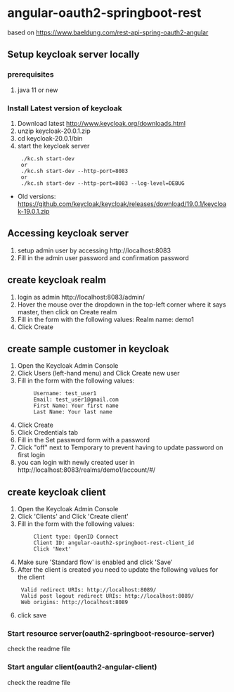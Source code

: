 # angular-oauth2-springboot-rest

based on https://www.baeldung.com/rest-api-spring-oauth2-angular

## Setup keycloak server locally 

### prerequisites
1.  java 11 or new

### Install Latest version of keycloak
1. Download latest http://www.keycloak.org/downloads.html
2. unzip keycloak-20.0.1.zip
3. cd keycloak-20.0.1/bin
4. start the keycloak server 
   ```
    ./kc.sh start-dev
    or
    ./kc.sh start-dev --http-port=8083
    or
    ./kc.sh start-dev --http-port=8083 --log-level=DEBUG
    ```

* Old versions: https://github.com/keycloak/keycloak/releases/download/19.0.1/keycloak-19.0.1.zip

## Accessing keycloak server
1. setup admin user by accessing http://localhost:8083
2. Fill in the admin user password and confirmation password

## create keycloak realm
1. login as admin http://localhost:8083/admin/
2. Hover the mouse over the dropdown in the top-left corner where it says master, then click on Create realm
3. Fill in the form with the following values:
        Realm name: demo1
4. Click Create

## create sample customer in keycloak
1. Open the Keycloak Admin Console
2. Click Users (left-hand menu) and Click Create new user
3. Fill in the form with the following values:
   ```
        Username: test_user1
        Email: test_user1@gmail.com
        First Name: Your first name
        Last Name: Your last name
    ```
4. Click Create
5. Click Credentials tab
6. Fill in the Set password form with a password
7. Click "off" next to Temporary to prevent having to update password on first login
8. you can login with newly created user in http://localhost:8083/realms/demo1/account/#/

## create keycloak client
1. Open the Keycloak Admin Console
2. Click 'Clients' and Click 'Create client'
3. Fill in the form with the following values:
   ```
        Client type: OpenID Connect
        Client ID: angular-oauth2-springboot-rest-client_id
        Click 'Next'
   ```
4. Make sure 'Standard flow' is enabled and click 'Save'
5. After the client is created you need to update the following values for the client
   ```
    Valid redirect URIs: http://localhost:8089/
    Valid post logout redirect URIs: http://localhost:8089/
    Web origins: http://localhost:8089
    ```
6. click save

### Start resource server(oauth2-springboot-resource-server)
check the readme file

### Start angular client(oauth2-angular-client)
check the readme file




